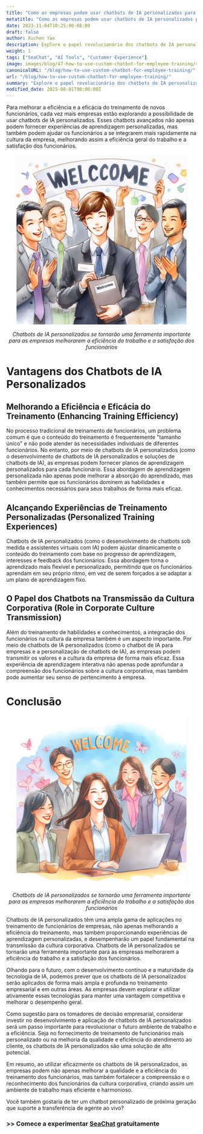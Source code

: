 ```yaml
---
title: "Como as empresas podem usar chatbots de IA personalizados para simplificar o treinamento de funcionários"
metatitle: "Como as empresas podem usar chatbots de IA personalizados para simplificar o treinamento de funcionários | Série SeaChat de Próxima Geração"
date: 2023-11-04T10:25:00-08:00
draft: false
author: Xuchen Yao
description: Explore o papel revolucionário dos chatbots de IA personalizados na melhoria da eficiência do treinamento de funcionários e das experiências de aprendizagem personalizadas, e analise seu papel fundamental na transmissão da cultura corporativa e na melhoria da eficiência dos negócios.
weight: 1
tags: ["SeaChat", "AI Tools", "Customer Experience"]
image: images/blog/47-how-to-use-custom-chatbot-for-employee-training/47-how-to-use-custom-chatbot-for-employee-training.png
canonicalURL: "/blog/how-to-use-custom-chatbot-for-employee-training/"
url: "/blog/how-to-use-custom-chatbot-for-employee-training/"
summary: "Explore o papel revolucionário dos chatbots de IA personalizados na melhoria da eficiência do treinamento de funcionários e das experiências de aprendizagem personalizadas, e analise seu papel fundamental na transmissão da cultura corporativa e na melhoria da eficiência dos negócios."
modified_date: 2025-08-01T00:00:00Z
---
```


Para melhorar a eficiência e a eficácia do treinamento de novos funcionários, cada vez mais empresas estão explorando a possibilidade de usar chatbots de IA personalizados. Esses chatbots avançados não apenas podem fornecer experiências de aprendizagem personalizadas, mas também podem ajudar os funcionários a se integrarem mais rapidamente na cultura da empresa, melhorando assim a eficiência geral do trabalho e a satisfação dos funcionários.

<center>
<img height="450px" src="/images/blog/47-how-to-use-custom-chatbot-for-employee-training/1-custom-chatbot-makes-onboarding-easy.jpeg" alt="Chatbots de IA personalizados se tornarão uma ferramenta importante para as empresas melhorarem a eficiência do trabalho e a satisfação dos funcionários"/>

*Chatbots de IA personalizados se tornarão uma ferramenta importante para as empresas melhorarem a eficiência do trabalho e a satisfação dos funcionários*
</center>


# Vantagens dos Chatbots de IA Personalizados

## Melhorando a Eficiência e Eficácia do Treinamento (Enhancing Training Efficiency)
No processo tradicional de treinamento de funcionários, um problema comum é que o conteúdo do treinamento é frequentemente "tamanho único" e não pode atender às necessidades individuais de diferentes funcionários. No entanto, por meio de chatbots de IA personalizados (como o desenvolvimento de chatbots de IA personalizados e soluções de chatbots de IA), as empresas podem fornecer planos de aprendizagem personalizados para cada funcionário. Essa abordagem de aprendizagem personalizada não apenas pode melhorar a absorção do aprendizado, mas também permite que os funcionários dominem as habilidades e conhecimentos necessários para seus trabalhos de forma mais eficaz.

## Alcançando Experiências de Treinamento Personalizadas (Personalized Training Experiences)
Chatbots de IA personalizados (como o desenvolvimento de chatbots sob medida e assistentes virtuais com IA) podem ajustar dinamicamente o conteúdo do treinamento com base no progresso de aprendizagem, interesses e feedback dos funcionários. Essa abordagem torna o aprendizado mais flexível e personalizado, permitindo que os funcionários aprendam em seu próprio ritmo, em vez de serem forçados a se adaptar a um plano de aprendizagem fixo.

## O Papel dos Chatbots na Transmissão da Cultura Corporativa (Role in Corporate Culture Transmission)
Além do treinamento de habilidades e conhecimentos, a integração dos funcionários na cultura da empresa também é um aspecto importante. Por meio de chatbots de IA personalizados (como o chatbot de IA para empresas e a personalização de chatbots de IA), as empresas podem transmitir os valores e a cultura da empresa de forma mais eficaz. Essa experiência de aprendizagem interativa não apenas pode aprofundar a compreensão dos funcionários sobre a cultura corporativa, mas também pode aumentar seu senso de pertencimento à empresa.


# Conclusão

<center>
<img height="450px" src="/images/blog/47-how-to-use-custom-chatbot-for-employee-training/2-focus-on-employee-happiness-by-smooth-training.jpeg" alt="Chatbots de IA personalizados se tornarão uma ferramenta importante para as empresas melhorarem a eficiência do trabalho e a satisfação dos funcionários"/>

*Chatbots de IA personalizados se tornarão uma ferramenta importante para as empresas melhorarem a eficiência do trabalho e a satisfação dos funcionários*
</center>

Chatbots de IA personalizados têm uma ampla gama de aplicações no treinamento de funcionários de empresas, não apenas melhorando a eficiência do treinamento, mas também proporcionando experiências de aprendizagem personalizadas, e desempenharão um papel fundamental na transmissão da cultura corporativa. Chatbots de IA personalizados se tornarão uma ferramenta importante para as empresas melhorarem a eficiência do trabalho e a satisfação dos funcionários.

Olhando para o futuro, com o desenvolvimento contínuo e a maturidade da tecnologia de IA, podemos prever que os chatbots de IA personalizados serão aplicados de forma mais ampla e profunda no treinamento empresarial e em outras áreas. As empresas devem explorar e utilizar ativamente essas tecnologias para manter uma vantagem competitiva e melhorar o desempenho geral.

Como sugestão para os tomadores de decisão empresarial, considerar investir no desenvolvimento e aplicação de chatbots de IA personalizados será um passo importante para revolucionar o futuro ambiente de trabalho e a eficiência. Seja no fornecimento de treinamento de funcionários mais personalizado ou na melhoria da qualidade e eficiência do atendimento ao cliente, os chatbots de IA personalizados são uma solução de alto potencial.

Em resumo, ao utilizar eficazmente os chatbots de IA personalizados, as empresas podem não apenas melhorar a qualidade e a eficiência do treinamento dos funcionários, mas também fortalecer a compreensão e o reconhecimento dos funcionários da cultura corporativa, criando assim um ambiente de trabalho mais eficiente e harmonioso.

Você também gostaria de ter um chatbot personalizado de próxima geração que suporte a transferência de agente ao vivo?

### >> Comece a experimentar [SeaChat](https://chat.seasalt.ai/?utm_source=blog) gratuitamente